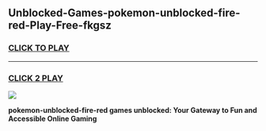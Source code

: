 
## Unblocked-Games-pokemon-unblocked-fire-red-Play-Free-fkgsz
<h3>
<a href="https://premium76.site?title=pokemon-unblocked-fire-red&ref=23A">CLICK TO PLAY</a></h3>
<hr>

<h3>
<a href="https://premium76.site?title=pokemon-unblocked-fire-red&ref=23A">CLICK 2 PLAY</a>
  
</h3>

<a href="https://premium76.site?title=pokemon-unblocked-fire-red&ref=23A"><img src="https://clearcache.store/games.png"></a>


**pokemon-unblocked-fire-red games unblocked: Your Gateway to Fun and Accessible Online Gaming**
